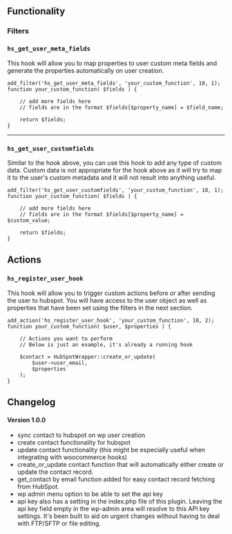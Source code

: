 ## Functionality  

### Filters

### `hs_get_user_meta_fields`  
This hook will allow you to map properties to user custom meta fields and generate the properties automatically on user creation.
```
add_filter('hs_get_user_meta_fields', 'your_custom_function', 10, 1);
function your_custom_function( $fields ) {

    // add more fields here
    // fields are in the format $fields[$property_name] = $field_name;

    return $fields;
}
```
---
### `hs_get_user_customfields`  
Similar to the hook above, you can use this hook to add any type of custom data. Custom data is not appropriate for the hook above as it will try to map it to the user's custom metadata and it will not result into anything useful.
```
add_filter('hs_get_user_customfields', 'your_custom_function', 10, 1);
function your_custom_function( $fields ) {

    // add more fields here
    // fields are in the format $fields[$property_name] = $custom_value;

    return $fields;
}
```

Actions  
---

### `hs_register_user_hook`  
This hook will allow you to trigger custom actions before or after sending the user to hubspot. You will have access to the user object as well as properties that have been set using the filters in the next section.
```
add_action('hs_register_user_hook', 'your_custom_function', 10, 2);
function your_custom_function( $user, $properties ) {

    // Actions you want to perform
    // Below is just an example, it's already a running hook

    $contact = HubSpotWrapper::create_or_update(
        $user->user_email,
        $properties
    );
}
```
## Changelog

#### Version 1.0.0
- sync contact to hubspot on wp user creation
- create contact functionality for hubspot
- update contact functionality (this might be especially useful when integrating with woocommerce hooks)
- create_or_update contact function that will automatically either create or update the contact record.
- get_contact by email function added for easy contact record fetching from HubSpot.
- wp admin menu option to be able to set the api key
- api key also has a setting in the index.php file of this plugin. Leaving the api key field empty in the wp-admin area will resolve to this API key settings. It's been built to aid on urgent changes without having to deal with FTP/SFTP or file editing. 
